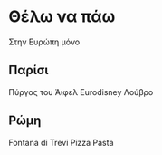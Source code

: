 # Θέλω να πάω

Στην Ευρώπη μόνο

## Παρίσι

Πύργος του Άιφελ
Eurodisney
Λούβρο


## Ρώμη

Fontana di Trevi
Pizza
Pasta
